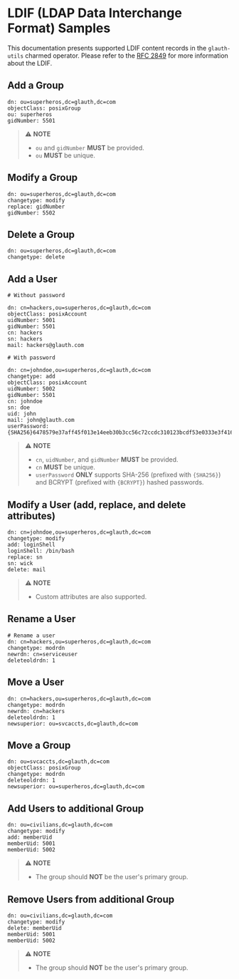 # LDIF (LDAP Data Interchange Format) Samples

This documentation presents supported LDIF content records in the
`glauth-utils` charmed operator. Please refer to
the [RFC 2849](https://datatracker.ietf.org/doc/html/rfc2849) for more
information about the LDIF.

## Add a Group

```ldif
dn: ou=superheros,dc=glauth,dc=com
objectClass: posixGroup
ou: superheros
gidNumber: 5501
```

> ⚠️ **NOTE**
> - `ou` and `gidNumber` **MUST** be provided.
> - `ou` **MUST** be unique.

## Modify a Group

```ldif
dn: ou=superheros,dc=glauth,dc=com
changetype: modify
replace: gidNumber
gidNumber: 5502
```

## Delete a Group

```ldif
dn: ou=superheros,dc=glauth,dc=com
changetype: delete
```

## Add a User

```ldif
# Without password

dn: cn=hackers,ou=superheros,dc=glauth,dc=com
objectClass: posixAccount
uidNumber: 5001
gidNumber: 5501
cn: hackers
sn: hackers
mail: hackers@glauth.com
```

```ldif
# With password

dn: cn=johndoe,ou=superheros,dc=glauth,dc=com
changetype: add
objectClass: posixAccount
uidNumber: 5002
gidNumber: 5501
cn: johndoe
sn: doe
uid: john
mail: john@glauth.com
userPassword: {SHA256}6478579e37aff45f013e14eeb30b3cc56c72ccdc310123bcdf53e0333e3f416a
```

> ⚠️ **NOTE**
> - `cn`, `uidNumber`, and `gidNumber` **MUST** be provided.
> - `cn` **MUST** be unique.
> - `userPassword` **ONLY** supports SHA-256 (prefixed with `{SHA256}`) and
    BCRYPT (prefixed with `{BCRYPT}`) hashed passwords.

## Modify a User (add, replace, and delete attributes)

```ldif
dn: cn=johndoe,ou=superheros,dc=glauth,dc=com
changetype: modify
add: loginShell
loginShell: /bin/bash
replace: sn
sn: wick
delete: mail
```

> ⚠️ **NOTE**
> - Custom attributes are also supported.

## Rename a User

```ldif
# Rename a user
dn: cn=hackers,ou=superheros,dc=glauth,dc=com
changetype: modrdn
newrdn: cn=serviceuser
deleteoldrdn: 1
```

## Move a User

```ldif
dn: cn=hackers,ou=superheros,dc=glauth,dc=com
changetype: modrdn
newrdn: cn=hackers
deleteoldrdn: 1
newsuperior: ou=svcaccts,dc=glauth,dc=com
```

## Move a Group

```ldif
dn: ou=svcaccts,dc=glauth,dc=com
objectClass: posixGroup
changetype: modrdn
deleteoldrdn: 1
newsuperior: ou=superheros,dc=glauth,dc=com
```

## Add Users to additional Group

```ldif
dn: ou=civilians,dc=glauth,dc=com
changetype: modify
add: memberUid
memberUid: 5001
memberUid: 5002
```

> ⚠️ **NOTE**
> - The group should **NOT** be the user's primary group.

## Remove Users from additional Group

```ldif
dn: ou=civilians,dc=glauth,dc=com
changetype: modify
delete: memberUid
memberUid: 5001
memberUid: 5002
```

> ⚠️ **NOTE**
> - The group should **NOT** be the user's primary group.
